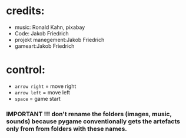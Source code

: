 
# credits:
* music: Ronald Kahn, pixabay
* Code: Jakob Friedrich
* projekt manegement:Jakob Friedrich
* gameart:Jakob Friedrich

# control:
* `arrow right` = move right  
* `arrow left` = move left   
* `space` = game start


### IMPORTANT !!! don't rename the folders (images, music, sounds) because pygame conventionally gets the artefacts only from from folders with these names.